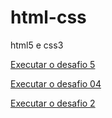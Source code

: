# html-css
 html5 e css3
 
 <a href="https://igorreis2.github.io/html-css/desafios/desafio5/">Executar o desafio 5</a>

 <a href="https://igorreis2.github.io/html-css/desafios/desafio04/">Executar o desafio 04</a>

 <a href="https://igorreis2.github.io/html-css/desafios/desafio2/">Executar o desafio 2</a>